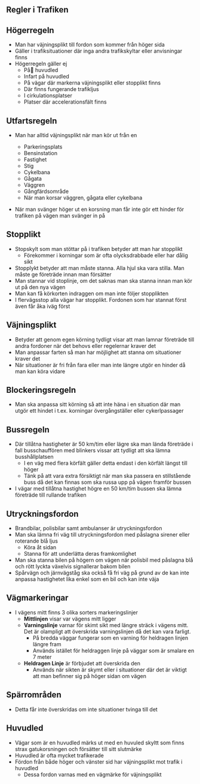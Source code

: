## Regler i Trafiken

## Högerregeln

* Man har väjningsplikt till fordon som kommer från höger sida
* Gäller i trafiksituationer där inga andra trafikskyltar eller anvisningar finns
* Högerregeln gäller ej
  * På huvudled
  * Infart på huvudled
  * På vägar där markerna väjningsplikt eller stopplikt finns
  * Där finns fungerande trafikljus
  * I cirkulationsplatser
  * Platser där accelerationsfält finns

## Utfartsregeln

* Man har alltid väjningsplikt när man kör ut från en 
  * Parkeringsplats
  * Bensinstation
  * Fastighet
  * Stig
  * Cykelbana
  * Gågata
  * Väggren
  * Gångfärdsområde
  * När man korsar väggren, gågata eller cykelbana

* När man svänger höger ut en korsning man får inte gör ett hinder för trafiken på vägen man svänger in på

## Stopplikt

* Stopskylt som man stöttar på i trafiken betyder att man har stopplikt 
  * Förekommer i korningar som är ofta olycksdrabbade eller har dålig sikt
* Stopplykt betyder att man måste stanna. Alla hjul ska vara stilla. Man måste ge företräde innan man försätter
* Man stannar vid stoplinje, om det saknas man ska stanna innan man kör ut på den nya vägen
* Man kan få körkorten indraggen om man inte följer stopplikten
* I flervägsstop alla vägar har stopplikt. Fordonen som har stannat först även får åka iväg först

## Väjningsplikt

* Betyder att genom egen körning tydligt visar att man lamnar företräde till andra fordoner när det behovs eller regelernar kraver det
* Man anpassar farten så man har möjlighet att stanna om situationer kraver det
* När situationer är fri från fara eller man inte längre utgör en hinder då man kan köra vidare

## Blockeringsregeln

* Man ska anpassa sitt körning så att inte häna i en situation där man utgör ett hindet i t.ex. korningar övergångställer eller cykerlpassager

## Bussregeln

* Där tillåtna hastigheter är 50 km/tim eller lägre ska man lända företräde i fall busschauffören med blinkers vissar att tydligt att ska lämna busshållplatsen
  * I en väg med flera körfält gäller detta endast i den körfält längst till höger
  * Tänk på att vara extra försiktigt när man ska passera en stillstående buss då det kan finnas som ska russa upp på vägen framför bussen
* I vägar med tillåtna hastighet högre en 50 km/tim bussen ska lämna företräde till rullande trafiken

## Utryckningsfordon

* Brandbilar, polisbilar samt ambulanser är utryckningsfordon
* Man ska lämna fri väg till utryckningsfordon med påslagna sirener eller roterande blå ljus
  * Köra åt sidan 
  * Stanna för att underlätta deras framkomlighet
* Man ska stanna bilen på högern om vägen när polisbil med påslagna blå och rött lyckta växelvis signallerar bakom bilen
* Spårvägn och järnvägståg ska också få fri väg på grund av de kan inte anpassa hastighetet lika enkel som en bil och kan inte väja

## Vägmarkeringar

* I vägens mitt finns 3 olika sorters markeringslinjer
  * **Mittlinjen** visar var vägens mitt ligger
  * **Varningslinje** varnar för skimt sikt med längre sträck i vägens mitt. Det är olampligt att överskrida varningslinjen då det kan vara farligt.
    * På bredda väggar fungerar som en varning för heldragen linjen längre fram
    * Används istället för heldraggen linje på väggar som är smalare en 7 meter
  * **Heldragen Linje** är förbjudet att överskrida den
    * Används när sikten är skymt eller i situationer där det är viktigt att man befinner sig på höger sidan om vägen

## Spärrområden

* Detta får inte överskridas om inte situationer tvinga till det

## Huvudled

* Vägar som är en huvudled märks ut med en huvuled skyltt som finns strax gatukorsningen och försätter till sitt slutmärke
* Huvudled är ofta mycket trafikerade
* Fördon från både höger och vänster sid har väjningsplikt mot trafik i huvudled
  * Dessa fordon varnas med en vägmärke för väjningsplikt

